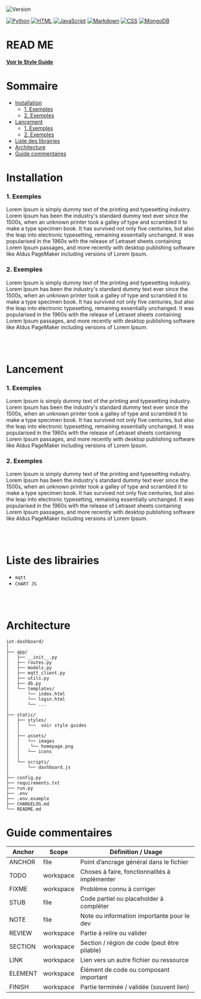 ![Version](https://img.shields.io/badge/version-1.0.0-lightgrey?style=flat)

[![Python](https://img.shields.io/badge/Python-3776AB?logo=python&logoColor=fff)](#)
[![HTML](https://img.shields.io/badge/HTML-%23E34F26.svg?logo=html5&logoColor=white)](#)
[![JavaScript](https://img.shields.io/badge/JavaScript-F7DF1E?logo=javascript&logoColor=000)](#)
[![Markdown](https://img.shields.io/badge/Markdown-%23000000.svg?logo=markdown&logoColor=white)](#)
[![CSS](https://img.shields.io/badge/CSS-639?logo=css&logoColor=fff)](#)
[![MongoDB](https://img.shields.io/badge/MongoDB-%234ea94b.svg?logo=mongodb&logoColor=white)](#)



# READ ME <!-- omit in toc -->
#### [Voir le Style Guide](./static/styles/STYLE-GUIDE.md)
# Sommaire <!-- omit in toc -->
- [Installation](#installation)
    - [1. Exemples](#1-exemples)
    - [2. Exemples](#2-exemples)
- [Lancement](#lancement)
    - [1. Exemples](#1-exemples-1)
    - [2. Exemples](#2-exemples-1)
- [Liste des librairies](#liste-des-librairies)
- [Architecture](#architecture)
- [Guide commentaires](#guide-commentaires)



# Installation
### 1. Exemples
Lorem Ipsum is simply dummy text of the printing and typesetting industry. Lorem Ipsum has been the industry's standard dummy text ever since the 1500s, when an unknown printer took a galley of type and scrambled it to make a type specimen book. It has survived not only five centuries, but also the leap into electronic typesetting, remaining essentially unchanged. It was popularised in the 1960s with the release of Letraset sheets containing Lorem Ipsum passages, and more recently with desktop publishing software like Aldus PageMaker including versions of Lorem Ipsum.

### 2. Exemples
Lorem Ipsum is simply dummy text of the printing and typesetting industry. Lorem Ipsum has been the industry's standard dummy text ever since the 1500s, when an unknown printer took a galley of type and scrambled it to make a type specimen book. It has survived not only five centuries, but also the leap into electronic typesetting, remaining essentially unchanged. It was popularised in the 1960s with the release of Letraset sheets containing Lorem Ipsum passages, and more recently with desktop publishing software like Aldus PageMaker including versions of Lorem Ipsum.

<br /><br />

# Lancement
### 1. Exemples
Lorem Ipsum is simply dummy text of the printing and typesetting industry. Lorem Ipsum has been the industry's standard dummy text ever since the 1500s, when an unknown printer took a galley of type and scrambled it to make a type specimen book. It has survived not only five centuries, but also the leap into electronic typesetting, remaining essentially unchanged. It was popularised in the 1960s with the release of Letraset sheets containing Lorem Ipsum passages, and more recently with desktop publishing software like Aldus PageMaker including versions of Lorem Ipsum.

### 2. Exemples
Lorem Ipsum is simply dummy text of the printing and typesetting industry. Lorem Ipsum has been the industry's standard dummy text ever since the 1500s, when an unknown printer took a galley of type and scrambled it to make a type specimen book. It has survived not only five centuries, but also the leap into electronic typesetting, remaining essentially unchanged. It was popularised in the 1960s with the release of Letraset sheets containing Lorem Ipsum passages, and more recently with desktop publishing software like Aldus PageMaker including versions of Lorem Ipsum.

<br /><br />


# Liste des librairies
- ```mqtt```
- ```CHART JS```

<br /><br />






# Architecture
```
iot-dashboard/
│
├── app/
│   ├── __init__.py
│   ├── routes.py
│   ├── models.py
│   ├── mqtt_client.py
│   ├── utils.py
│   ├── db.py
│   └── templates/
│       └── index.html
│       └── login.html
│       └── ...
│
├── static/
│   ├── styles/
│   │   └──  voir style guides
│   │
│   ├── assets/
│   │   └── images
│   │    └── homepage.png
│   │   └── icons
│   │
│   └── scripts/
│       └── dashboard.js
│
├── config.py
├── requirements.txt
├── run.py
├── .env
├── .env.example
├── CHANGELOG.md
└── README.md
```

# Guide commentaires
| Anchor    | Scope      | Définition / Usage |
|-----------|-----------|------------------|
| ANCHOR    | file      | Point d’ancrage général dans le fichier |
| TODO      | workspace | Choses à faire, fonctionnalités à implémenter |
| FIXME     | workspace | Problème connu à corriger |
| STUB      | file      | Code partiel ou placeholder à compléter |
| NOTE      | file      | Note ou information importante pour le dev |
| REVIEW    | workspace | Partie à relire ou valider |
| SECTION   | workspace | Section / région de code (peut être pliable) |
| LINK      | workspace | Lien vers un autre fichier ou ressource |
| ELEMENT   | workspace | Élément de code ou composant important |
| FINISH    | workspace | Partie terminée / validée (souvent lien) |